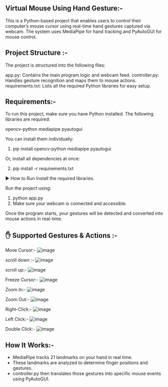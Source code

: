 Virtual Mouse Using Hand Gesture:-
---------------------------------
This is a Python-based project that enables users to control their computer’s mouse cursor using real-time hand gestures captured via webcam. The system uses MediaPipe for hand tracking and PyAutoGUI for mouse control.

Project Structure :-
------------------
The project is structured into the following files:

app.py: Contains the main program logic and webcam feed.
controller.py: Handles gesture recognition and maps them to mouse actions.
requirements.txt: Lists all the required Python libraries for easy setup.

Requirements:-
------------
To run this project, make sure you have Python installed. The following libraries are required:

opencv-python
mediapipe
pyautogui

You can install them individually:

1) pip install opencv-python mediapipe pyautogui

Or, install all dependencies at once:

2) pip install -r requirements.txt
   
▶️ How to Run
Install the required libraries.

Run the project using:

1) python app.py
2) Make sure your webcam is connected and accessible.

Once the program starts, your gestures will be detected and converted into mouse actions in real-time.

✋ Supported Gestures & Actions :-
---------------------------------

Move Cursor:-
![image](https://github.com/user-attachments/assets/30f21e2c-cfb5-4b08-a3bd-db6a1d0085a4)

scroll down :- 
![image](https://github.com/user-attachments/assets/833991fe-7555-4149-99a7-93caf1e632fe)

scroll up:-
![image](https://github.com/user-attachments/assets/9795521b-3d79-422e-bc38-95ff94d4b189)

Freeze Cursor:-
![image](https://github.com/user-attachments/assets/49b147e8-3d8a-4933-85f9-d0e750662a0f)

Zoom In:-
![image](https://github.com/user-attachments/assets/705c0c9d-474e-43f6-8e1e-56198d2f714b)

Zoom Out:-
![image](https://github.com/user-attachments/assets/62582bda-732b-41ae-b539-d0002af7aced)

Right-Click:-
![image](https://github.com/user-attachments/assets/82e151e3-d470-4c58-a026-abf2bbde03e8)

Left Click:-
![image](https://github.com/user-attachments/assets/4126bc8b-c2b2-4221-be9e-b2b7b1b7b119)

Double Click:-
![image](https://github.com/user-attachments/assets/afde62f6-918f-4a92-b776-c54797bd7e2f)


How It Works:-
--------------
- MediaPipe tracks 21 landmarks on your hand in real time.
- These landmarks are analyzed to determine finger positions and gestures.
- controller.py then translates those gestures into specific mouse events using PyAutoGUI.




